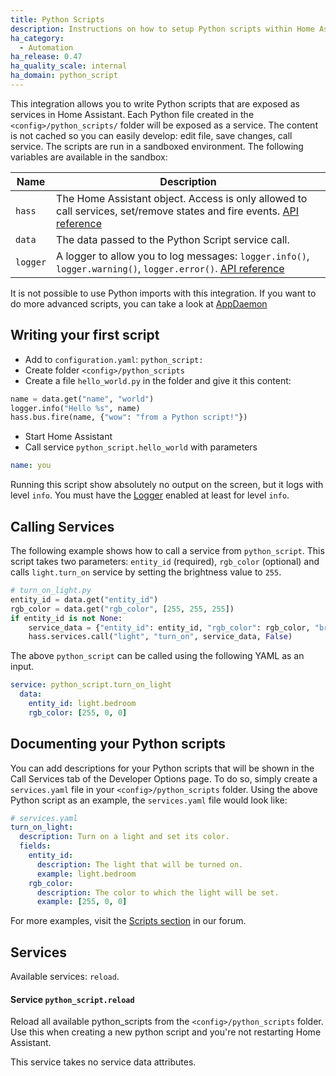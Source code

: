 ```yaml
---
title: Python Scripts
description: Instructions on how to setup Python scripts within Home Assistant.
ha_category:
  - Automation
ha_release: 0.47
ha_quality_scale: internal
ha_domain: python_script
---
```


This integration allows you to write Python scripts that are exposed as services in Home Assistant. Each Python file created in the `<config>/python_scripts/` folder will be exposed as a service. The content is not cached so you can easily develop: edit file, save changes, call service. The scripts are run in a sandboxed environment. The following variables are available in the sandbox:

| Name | Description |
| ---- | ----------- |
| `hass` | The Home Assistant object. Access is only allowed to call services, set/remove states and fire events. [API reference][hass-api]
| `data` | The data passed to the Python Script service call.
| `logger` | A logger to allow you to log messages: `logger.info()`, `logger.warning()`, `logger.error()`. [API reference][logger-api]

[hass-api]: /developers/development_hass_object/
[logger-api]: https://docs.python.org/3.7/library/logging.html#logger-objects

<div class='note'>

It is not possible to use Python imports with this integration. If you want to do more advanced scripts, you can take a look at [AppDaemon](https://appdaemon.readthedocs.io/en/latest/)

</div>

## Writing your first script

- Add to `configuration.yaml`: `python_script:`
- Create folder `<config>/python_scripts`
- Create a file `hello_world.py` in the folder and give it this content:

```python
name = data.get("name", "world")
logger.info("Hello %s", name)
hass.bus.fire(name, {"wow": "from a Python script!"})
```

- Start Home Assistant
- Call service `python_script.hello_world` with parameters

```yaml
name: you
```

<div class='note'>

Running this script show absolutely no output on the screen, but it logs with level `info`. You must have the [Logger](/integrations/logger/) enabled at least for level `info`.

</div>

## Calling Services

The following example shows how to call a service from `python_script`. This script takes two parameters: `entity_id` (required), `rgb_color` (optional) and calls `light.turn_on` service by setting the brightness value to `255`.

```python
# turn_on_light.py
entity_id = data.get("entity_id")
rgb_color = data.get("rgb_color", [255, 255, 255])
if entity_id is not None:
    service_data = {"entity_id": entity_id, "rgb_color": rgb_color, "brightness": 255}
    hass.services.call("light", "turn_on", service_data, False)
```

The above `python_script` can be called using the following YAML as an input.

```yaml
service: python_script.turn_on_light
  data:
    entity_id: light.bedroom
    rgb_color: [255, 0, 0]
```

## Documenting your Python scripts

You can add descriptions for your Python scripts that will be shown in the Call Services tab of the Developer Options page. To do so, simply create a `services.yaml` file in your `<config>/python_scripts` folder. Using the above Python script as an example, the `services.yaml` file would look like:

```yaml
# services.yaml
turn_on_light:
  description: Turn on a light and set its color.
  fields:
    entity_id:
      description: The light that will be turned on.
      example: light.bedroom
    rgb_color:
      description: The color to which the light will be set.
      example: [255, 0, 0]
```

For more examples, visit the [Scripts section](https://community.home-assistant.io/c/projects/scripts) in our forum.

## Services

Available services: `reload`.

#### Service `python_script.reload`

Reload all available python_scripts from the `<config>/python_scripts` folder. Use this when creating a new python script and you're not restarting Home Assistant.

This service takes no service data attributes.

